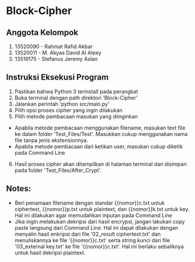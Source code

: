 # Block-Cipher

## Anggota Kelompok
1. 13520090 - Rahmat Rafid Akbar
2. 13520011 - M. Akyas David Al Aleey
3. 13519175 - Stefanus Jeremy Aslan

## Instruksi Eksekusi Program
1. Pastikan bahwa Python 3 terinstall pada perangkat
2. Buka terminal dengan path direktori 'Block-Cipher'
3. Jalankan perintah 'python src/main.py'
4. Pilih opsi proses cipher yang ingin dilakukan 
5. Pilih metode pembacaan masukan yang diinginkan
 - Apabila metode pembacaan menggunakan filename, masukan text file ke dalam folder 'Test_Files/Test'. Masukkan cukup menggunakan nama file tanpa jenis ekstensionnya.
 - Apabila metode pembacaan dari ketikan user, masukan cukup diketik pada Command Line
6. Hasil proses cipher akan ditampilkan di halaman terminal dan disimpan pada folder 'Test_Files/After_Crypt'.

## Notes:
- Beri penamaan filename dengan standar {{nomor}}c.txt untuk ciphertext, {{nomor}}p.txt untuk plaintext, dan {{nomor}}k.txt untuk key. Hal ini dilakukan agar memudahkan inputan pada Command Line
- Jika ingin melakukan dekripsi dari hasil encrypsi, jangan lakukan copy paste langsung dari Command Line. Hal ini dapat dilakukan dengan menyalin hasil enkripsi dari file '02_result ciphertext.txt' dan menuliskannya ke file '{{nomor}}c.txt' serta string kunci dari file '03_external key.txt' ke file '{{nomor}}c.txt'. Hal ini berlaku sebaliknya untuk hasil dekripsi plaintext.